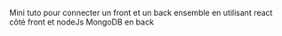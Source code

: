 Mini tuto pour connecter un front et un back ensemble en utilisant react côté front et nodeJs MongoDB en back
